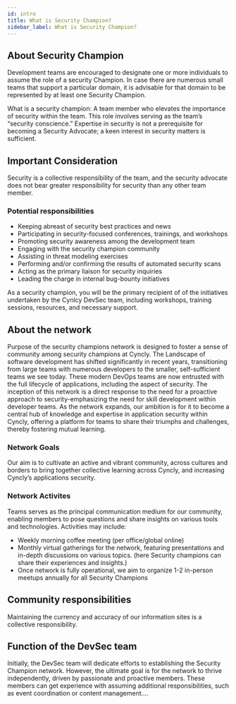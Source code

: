 ```yaml
---
id: intro
title: What is Security Champion?
sidebar_label: What is Security Champion?
---
```


## About Security Champion

Development teams are encouraged to designate one or more individuals to assume the role of a security Champion. In case there are numerous small teams that support a particular domain, it is advisable for that domain to be represented by at least one Security Champion. 

What is a security champion: A team member who elevates the importance of security within the team. 
This role involves serving as the team’s “security conscience.” Expertise in security is not a prerequisite for becoming a Security Advocate; a keen interest in security matters is sufficient. 

## Important Consideration

Security is a collective responsibility of the team, and the security advocate does not bear greater responsibility for security than any other team member. 

### Potential responsibilities

-	Keeping abreast of security best practices and news
-	Participating in security-focused conferences, trainings, and workshops
-	Promoting security awareness among the development team 
-	Engaging with the security champion community
-	Assisting in threat modeling exercises 
-	Performing and/or confirming the results of automated security scans 
-	Acting as the primary liaison for security inquiries
-	Leading the charge in internal bug-bounty initiatives

As a security champion, you will be the primary recipient of of the initiatives undertaken by the Cynlcy DevSec team, including workshops, training sessions, resources, and necessary support. 


## About the network

Purpose of the security champions network is designed to foster a sense of community among security champions at Cyncly. The Landscape of software development has shifted significantly in recent years, transitioning from large teams with numerous developers to the smaller, self-sufficient teams we see today. These modern DevOps teams are now entrusted with the full lifecycle of applications, including the aspect of security. 
The inception of this network is a direct response to the need for a proactive approach to security-emphasizing the need for skill development within developer teams. As the network expands, our ambition is for it to become a central hub of knowledge and expertise in application security within Cyncly, offering a platform for teams to share their triumphs and challenges, thereby fostering mutual learning. 


### Network Goals 

Our aim is to cultivate an active and vibrant community, across cultures and borders to bring together collective learning across Cyncly, and increasing Cyncly’s applications security. 

### Network Activites 
Teams serves as the principal communication medium for our community, enabling members to pose questions and share insights on various tools and technologies. 
Activities may include:
-	Weekly morning coffee meeting (per office/global online) 
-	Monthly virtual gatherings for the network, featuring presentations and in-depth discussions on various topics. (here Security champions can share  their experiences and insights.)
-	Once network is fully operational, we aim to organize 1-2 in-person meetups annually for all Security Champions 

## Community responsibilities
Maintaining the currency and accuracy of our information sites is a collective responsibility. 

## Function of the DevSec team
Initially, the DevSec team will dedicate efforts to establishing the Security Champion network. However, the ultimate goal is for the network to thrive independently, driven by passionate and proactive members. These members can get experience with assuming additional responsibilities, such as event coordination or content management…. 
